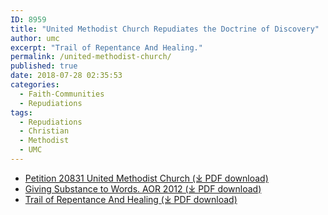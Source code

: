 ```yaml
---
ID: 8959
title: "United Methodist Church Repudiates the Doctrine of Discovery"
author: umc
excerpt: "Trail of Repentance And Healing."
permalink: /united-methodist-church/
published: true
date: 2018-07-28 02:35:53
categories:
  - Faith-Communities
  - Repudiations
tags:
  - Repudiations
  - Christian
  - Methodist
  - UMC
---
```

*   [Petition 20831 United Methodist Church (⤓ PDF download)](/assets/pdfs/20831-GM-9999.pdf)
*   [Giving Substance to Words. AOR 2012 (⤓ PDF download)](/assets/pdfs/Giving-Substance-to-Words.-AOR-2012.pdf)
*   [Trail of Repentance And Healing (⤓ PDF download)](/assets/pdfs/Trail-of-Repentance-and-Healing.pdf)
